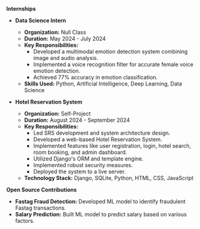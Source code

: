 **Internships**

* **Data Science Intern**
    * **Organization:** Null Class
    * **Duration:** May 2024 - July 2024
    * **Key Responsibilities:**
        * Developed a multimodal emotion detection system combining image and audio analysis.
        * Implemented a voice recognition filter for accurate female voice emotion detection.
        * Achieved 77% accuracy in emotion classification.
    * **Skills Used:** Python, Artificial Intelligence, Deep Learning, Data Science

* **Hotel Reservation System**
    * **Organization:** Self-Project
    * **Duration:** August 2024 - September 2024
    * **Key Responsibilities:**
        * Led SRS development and system architecture design.
        * Developed a web-based Hotel Reservation System.
        * Implemented features like user registration, login, hotel search, room booking, and admin dashboard.
        * Utilized Django's ORM and template engine.
        * Implemented robust security measures.
        * Deployed the system to a live server.
    * **Technology Stack:** Django, SQLite, Python, HTML, CSS, JavaScript

**Open Source Contributions**
* **Fastag Fraud Detection:** Developed ML model to identify fraudulent Fastag transactions.
* **Salary Prediction:** Built ML model to predict salary based on various factors.